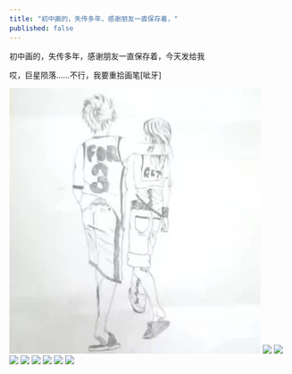 ```yaml
---
title: "初中画的，失传多年，感谢朋友一直保存着，"
published: false
---
```

初中画的，失传多年，感谢朋友一直保存着，今天发给我

哎，巨星陨落……不行，我要重拾画笔[呲牙]

![](./1.jpg)
![](./2.jpg)
![](./3.jpg)
![](./4.jpg)
![](./5.jpg)
![](./6.jpg)
![](./7.jpg)
![](./8.jpg)
![](./9.jpg)
